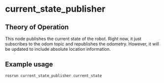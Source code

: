 # current_state_publisher
## Theory of Operation
This node publishes the current state of the robot. Right now, it just subscribes to the odom topic and republishes the odometry. However, it will be updated to include absolute location information.
## Example usage
` rosrun current_state_publisher current_state `
